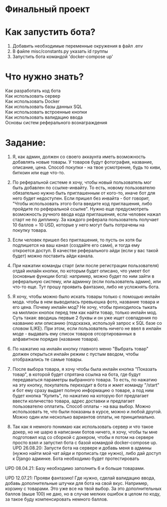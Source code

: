 # Финальный проект

# Как запустить бота?

1. Добавить необходимые переменные окружения в файл .env
2. В файле misc/constants.py указать id группы
3. Запустить бота командой 'docker-compose up'

# Что нужно знать?

Как разработать код бота  
Как использовать сервер  
Как использовать Docker  
Как использовать базы данных SQL  
Как использовать встроенные кнопки  
Как использовать валидацию ввода  
Основы систем реферального вознаграждения


# Задание:

1. Я, как админ, должен со своего аккаунта иметь возможность добавлять новые товары. У товаров будут фотография, название, описание, цена. Способ покупки - на твое усмотрение, будь то киви, биткоин или еще что-то.

2. По реферальной системе я хочу, чтобы новый пользователь мог быть добавлен по ссылке-инвайту. То есть, новому пользователю обязательно нужно быть приглашенным от кого-то, иначе бот для него будет недоступен. Если пришел без инвайта - бот говорит, "Чтобы использовать этого бота введите код приглашения, либо пройдите по реферальной ссылке". Нужно еще предусмотреть возможность ручного ввода кода приглашения, если человек нажал старт не по диплинку. За каждого реферала пользователь получает 10 баллов = 10 USD, которые у него могут быть потрачены на покупку товара.

3. Если человек пришел без приглашения, то пусть он хотя бы подпишется на ваш канал (создайте его сами), и тогда ему откроется доступ. В качестве реферального айди (если у вас такой будет) можно поставить айди канала.

4. При нажатии команды старт (или после регистрации пользователя) отдай инлайн кнопки, по которым будет описано, что умеет бот (основные функции бота): например, можно будет по ним зайти в реферальную систему, или админку (если пользователь админ), или что-то еще. Тут прошу проявить фантазию, либо не усложнять бота.

5. Я хочу, чтобы можно было искать товары только с помощью инлайн мода. чтобы в нем выводилась превьюшка фото, название товара и его цена. Почему инлайн мод? Не хочу, чтобы приходилось тыкать на миллион кнопок перед тем как найти товар, только инлайн мод. Суть такая: вводишь первые 2 буквы и он уже ищет совпадения по названию или описанию (подсказка, используй запрос к SQL базе со словом ILIKE). При этом, если пользователь ничего не ввел в инлайн моде - выдавать ему список товаров отсортированных в алфавитном порядке (название товара).

6. По нажатию на инлайн кнопку главного меню "Выбрать товар" должен открыться инлайн режим с пустым вводом, чтобы отображались те самые товары.

7. После выбора товара, я хочу чтобы была инлайн кнопка "Показать товар", в которой будет спрятана ссылка на бота, где будут передаваться параметры выбранного товара. То есть, по нажатию на эту кнопку, покупатель переходит в бота и жмет команду "/start" и бот ему сразу выдает полную информацию о товаре, а под ним будет кнопка "Купить", по нажатию на которую бот предлагает ввести количество товара, адрес доставки и предлагает пользователю оплатить. Способ оплаты - на ваш выбор. Можно использовать те, что были показаны в курсе, можно и любой другой. Можно один или несколько вариантов оплаты, не принципиально.

8. Так как я немного понимаю как использовать сервер и что такое докер, но не шарю в написании ботов ничего, я хочу, чтобы ты мне подготовил код со сборкой с докером, чтобы я потом на сервере просто взял и запустил бота с базой командой docker-compose up.
UPD 26.08.20: Запусти бота на сервере и добавь меня в админы (нужно найти мой чат айди и прописать где нужно), либо дай доступ к Django админке. Бота необходимо будет протестировать  

UPD 08.04.21: Базу необходимо заполнить 6 и больше товарами.

UPD 12.07.21: Прояви фантазию! Где нужно, сделай валидацию ввода, добавь дополнительные штучки для бота на свой вкус. Например, корзину с товарами. Это уже все на твой выбор. За это дополнительных баллов (выше 100) не даю, но в случае мелких ошибок в целом по коду, за такое буду компенсировать немного баллов.
